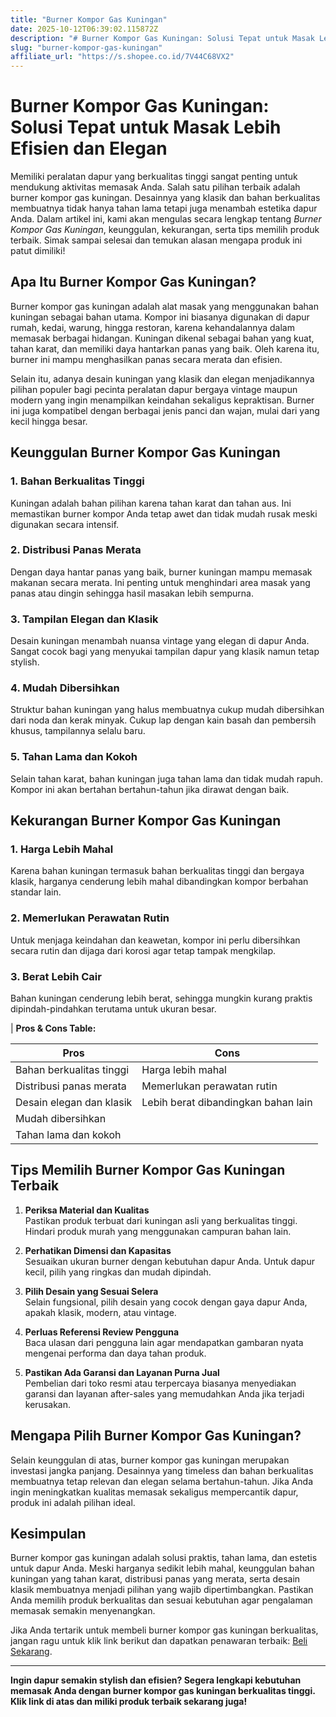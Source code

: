 ```yaml
---
title: "Burner Kompor Gas Kuningan"
date: 2025-10-12T06:39:02.115872Z
description: "# Burner Kompor Gas Kuningan: Solusi Tepat untuk Masak Lebih Efisien dan Elegan..."
slug: "burner-kompor-gas-kuningan"
affiliate_url: "https://s.shopee.co.id/7V44C68VX2"
---
```

# Burner Kompor Gas Kuningan: Solusi Tepat untuk Masak Lebih Efisien dan Elegan

Memiliki peralatan dapur yang berkualitas tinggi sangat penting untuk mendukung aktivitas memasak Anda. Salah satu pilihan terbaik adalah burner kompor gas kuningan. Desainnya yang klasik dan bahan berkualitas membuatnya tidak hanya tahan lama tetapi juga menambah estetika dapur Anda. Dalam artikel ini, kami akan mengulas secara lengkap tentang *Burner Kompor Gas Kuningan*, keunggulan, kekurangan, serta tips memilih produk terbaik. Simak sampai selesai dan temukan alasan mengapa produk ini patut dimiliki!

## Apa Itu Burner Kompor Gas Kuningan?

Burner kompor gas kuningan adalah alat masak yang menggunakan bahan kuningan sebagai bahan utama. Kompor ini biasanya digunakan di dapur rumah, kedai, warung, hingga restoran, karena kehandalannya dalam memasak berbagai hidangan. Kuningan dikenal sebagai bahan yang kuat, tahan karat, dan memiliki daya hantarkan panas yang baik. Oleh karena itu, burner ini mampu menghasilkan panas secara merata dan efisien.

Selain itu, adanya desain kuningan yang klasik dan elegan menjadikannya pilihan populer bagi pecinta peralatan dapur bergaya vintage maupun modern yang ingin menampilkan keindahan sekaligus kepraktisan. Burner ini juga kompatibel dengan berbagai jenis panci dan wajan, mulai dari yang kecil hingga besar.

## Keunggulan Burner Kompor Gas Kuningan

### 1. Bahan Berkualitas Tinggi
Kuningan adalah bahan pilihan karena tahan karat dan tahan aus. Ini memastikan burner kompor Anda tetap awet dan tidak mudah rusak meski digunakan secara intensif.

### 2. Distribusi Panas Merata
Dengan daya hantar panas yang baik, burner kuningan mampu memasak makanan secara merata. Ini penting untuk menghindari area masak yang panas atau dingin sehingga hasil masakan lebih sempurna.

### 3. Tampilan Elegan dan Klasik
Desain kuningan menambah nuansa vintage yang elegan di dapur Anda. Sangat cocok bagi yang menyukai tampilan dapur yang klasik namun tetap stylish.

### 4. Mudah Dibersihkan
Struktur bahan kuningan yang halus membuatnya cukup mudah dibersihkan dari noda dan kerak minyak. Cukup lap dengan kain basah dan pembersih khusus, tampilannya selalu baru.

### 5. Tahan Lama dan Kokoh
Selain tahan karat, bahan kuningan juga tahan lama dan tidak mudah rapuh. Kompor ini akan bertahan bertahun-tahun jika dirawat dengan baik.

## Kekurangan Burner Kompor Gas Kuningan

### 1. Harga Lebih Mahal
Karena bahan kuningan termasuk bahan berkualitas tinggi dan bergaya klasik, harganya cenderung lebih mahal dibandingkan kompor berbahan standar lain.

### 2. Memerlukan Perawatan Rutin
Untuk menjaga keindahan dan keawetan, kompor ini perlu dibersihkan secara rutin dan dijaga dari korosi agar tetap tampak mengkilap.

### 3. Berat Lebih Cair
Bahan kuningan cenderung lebih berat, sehingga mungkin kurang praktis dipindah-pindahkan terutama untuk ukuran besar.

| **Pros & Cons Table:**

| **Pros**                                | **Cons**                               |
|----------------------------------------|----------------------------------------|
| Bahan berkualitas tinggi             | Harga lebih mahal                     |
| Distribusi panas merata               | Memerlukan perawatan rutin           |
| Desain elegan dan klasik               | Lebih berat dibandingkan bahan lain  |
| Mudah dibersihkan                     |                                     |
| Tahan lama dan kokoh                   |                                     |

## Tips Memilih Burner Kompor Gas Kuningan Terbaik

1. **Periksa Material dan Kualitas**  
Pastikan produk terbuat dari kuningan asli yang berkualitas tinggi. Hindari produk murah yang menggunakan campuran bahan lain.

2. **Perhatikan Dimensi dan Kapasitas**  
Sesuaikan ukuran burner dengan kebutuhan dapur Anda. Untuk dapur kecil, pilih yang ringkas dan mudah dipindah.

3. **Pilih Desain yang Sesuai Selera**  
Selain fungsional, pilih desain yang cocok dengan gaya dapur Anda, apakah klasik, modern, atau vintage.

4. **Perluas Referensi Review Pengguna**  
Baca ulasan dari pengguna lain agar mendapatkan gambaran nyata mengenai performa dan daya tahan produk.

5. **Pastikan Ada Garansi dan Layanan Purna Jual**  
Pembelian dari toko resmi atau terpercaya biasanya menyediakan garansi dan layanan after-sales yang memudahkan Anda jika terjadi kerusakan.

## Mengapa Pilih Burner Kompor Gas Kuningan?

Selain keunggulan di atas, burner kompor gas kuningan merupakan investasi jangka panjang. Desainnya yang timeless dan bahan berkualitas membuatnya tetap relevan dan elegan selama bertahun-tahun. Jika Anda ingin meningkatkan kualitas memasak sekaligus mempercantik dapur, produk ini adalah pilihan ideal.

## Kesimpulan

Burner kompor gas kuningan adalah solusi praktis, tahan lama, dan estetis untuk dapur Anda. Meski harganya sedikit lebih mahal, keunggulan bahan kuningan yang tahan karat, distribusi panas yang merata, serta desain klasik membuatnya menjadi pilihan yang wajib dipertimbangkan. Pastikan Anda memilih produk berkualitas dan sesuai kebutuhan agar pengalaman memasak semakin menyenangkan.

Jika Anda tertarik untuk membeli burner kompor gas kuningan berkualitas, jangan ragu untuk klik link berikut dan dapatkan penawaran terbaik: [Beli Sekarang](https://s.shopee.co.id/7V44C68VX2).

---

**Ingin dapur semakin stylish dan efisien? Segera lengkapi kebutuhan memasak Anda dengan burner kompor gas kuningan berkualitas tinggi. Klik link di atas dan miliki produk terbaik sekarang juga!**